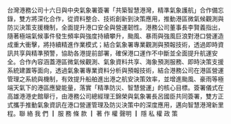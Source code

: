 台灣港務公司十六日與中央氣象署簽署「共築智慧港灣，精準氣象護航」合作備忘錄，雙方將深化合作，從資料整合、技術創新到決策應用，推動港區微氣候觀測與防災決策支援機制，全面提升港口安全與營運韌性。港務公司董事長李賢義指出，隨著極端氣候事件發生頻率與強度持續攀升，颱風、暴雨與強風巨浪對港口營運造成重大衝擊，將持續精進作業模式；結合氣象署專業觀測與預報技術，透過即時資訊共享與精準預警，協助各港提前部署，確保港口運作不中斷並全面提升航運安全。合作內容涵蓋港區微氣候觀測、氣象資料共享、海象預測服務、即時決策支援系統建置等面向，透過氣象署專業資料分析與預報技術，結合港務公司在港區營運管理之系統與機制，有效提升船舶進出港之航安決策效率，並增進颱風、豪雨等極端天氣下的港區應變能量，落實「精準防災、智慧營運」的核心目標。簽署儀式在高雄港港史館舉行，由港務公司總經理王錦榮與氣象署長呂國臣共同簽署，雙方正式攜手推動氣象資訊在港口營運管理及防災決策中的深度應用，邁向智慧港灣新里程。聯 絡 我 們 ┃ 服 務 條 款 ┃ 著 作 權 聲明 ┃ 隱 私 權 政 策